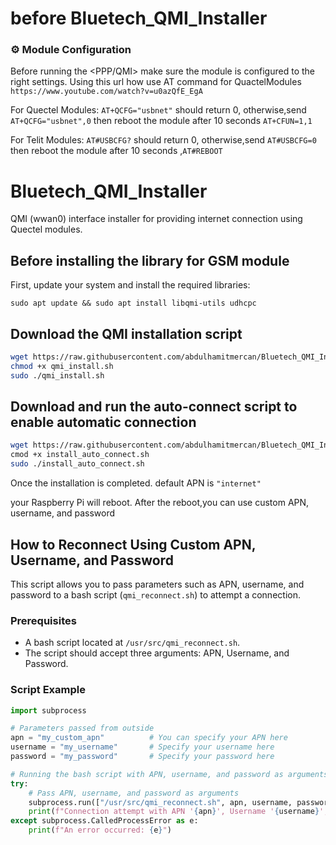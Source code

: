# before Bluetech_QMI_Installer

### ⚙️ Module Configuration

Before running the <PPP/QMI> make sure the module is configured to the right settings.
Using this url how use AT command for QuactelModules `https://www.youtube.com/watch?v=u0azQfE_EgA` 

For Quectel Modules:
`AT+QCFG="usbnet"` should return 0, otherwise,send `AT+QCFG="usbnet",0` then reboot the module after 10 seconds `AT+CFUN=1,1`

For Telit Modules:
`AT#USBCFG?` should return 0, otherwise,send `AT#USBCFG=0` then reboot the module after 10 seconds ,`AT#REBOOT`


# Bluetech_QMI_Installer
QMI (wwan0) interface installer for providing internet connection using Quectel modules.

## Before installing the library for GSM module
First, update your system and install the required libraries:

`sudo apt update && sudo apt install libqmi-utils udhcpc`

## Download the QMI installation script
```bash
wget https://raw.githubusercontent.com/abdulhamitmercan/Bluetech_QMI_Installer-main/main/qmi_install.sh
chmod +x qmi_install.sh
sudo ./qmi_install.sh
```

## Download and run the auto-connect script to enable automatic connection
```bash
wget https://raw.githubusercontent.com/abdulhamitmercan/Bluetech_QMI_Installer-main/refs/heads/main/Buetech_QMI_Installer-main/install_auto_connect.sh
cmod +x install_auto_connect.sh
sudo ./install_auto_connect.sh
```
Once the installation is completed.
default APN is `"internet"` 

your Raspberry Pi will reboot.
After the reboot,you can use custom APN, username, and password 




## How to Reconnect Using Custom APN, Username, and Password

This script allows you to pass parameters such as APN, username, and password to a bash script (`qmi_reconnect.sh`) to attempt a connection.

### Prerequisites
- A bash script located at `/usr/src/qmi_reconnect.sh`.
- The script should accept three arguments: APN, Username, and Password.

### Script Example

```python
import subprocess

# Parameters passed from outside
apn = "my_custom_apn"          # You can specify your APN here
username = "my_username"       # Specify your username here
password = "my_password"       # Specify your password here

# Running the bash script with APN, username, and password as arguments
try:
    # Pass APN, username, and password as arguments
    subprocess.run(["/usr/src/qmi_reconnect.sh", apn, username, password], check=True)
    print(f"Connection attempt with APN '{apn}', Username '{username}', and Password '{password}'.")
except subprocess.CalledProcessError as e:
    print(f"An error occurred: {e}")

